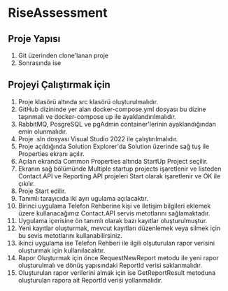 # RiseAssessment
## Proje Yapısı
1. Git üzerinden clone'lanan proje
2. Sonrasında ise

## Projeyi Çalıştırmak için
1. Proje klasörü altında src klasörü oluşturulmalıdır. 
2. GitHub dizininde yer alan docker-compose.yml dosyası bu dizine taşınmalı ve docker-compose up ile ayaklandırılmalıdır. 
3. RabbitMQ, PosgreSQL ve pgAdmin container'lerinin ayaklandığından emin olunmalıdır.  
4. Proje .sln dosyası Visual Studio 2022 ile çalıştırılmalıdır. 
5. Proje açıldığında Solution Explorer'da Solution üzerinde sağ tuş ile Properties ekranı açılır. 
6. Açılan ekranda Common Properties altında StartUp Project seçilir. 
7. Ekranın sağ bölümünde Multiple startup projects işaretlenir ve listeden Contact.API ve Reporting.API projeleri Start olarak işaretlenir ve OK ile çıkılır. 
8. Proje Start edilir. 
9. Tanımlı tarayıcıda iki ayrı ugulama açılacaktır. 
10. Birinci uygulama Telefon Rehberine kişi ve iletişim bilgileri eklemek üzere kullanacağımız Contact.API servis metotlarını sağlamaktadır. 
11. Uygulama içerisine ön tanımlı olarak bazı kayıtlar oluşturulmuştur. 
12. Yeni kayıtlar oluşturmak, mevcut kayıtları düzenlemek veya silmek için bu sevis metotlarını kullanabilirsiniz. 
13. ikinci uygulama ise Telefon Rehberi ile ilgili olşuturulan rapor verisini oluşturmak için kullanılacaktır. 
14. Rapor Oluşturmak için önce RequestNewReport metodu ile yeni rapor oluşturulmalı ve dönüş yapısındaki ReportId verisi saklanmalıdır. 
15. Oluşturulan rapor verilerini almak için ise GetReportResult metoduna oluşturulan rapora ait ReportId verisi yollanmalıdır. 
